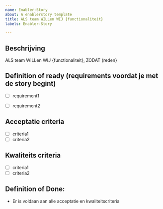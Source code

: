 ```yaml
---
name: Enabler-Story
about: A enablerstory template
title: ALS team WILLen WIJ {functionaliteit}
labels: Enabler-Story

---
```

## Beschrijving
ALS team WILLen WIJ {functionaliteit}, ZODAT {reden}

## Definition of ready (requirements voordat je met de story begint)
- [ ] requirement1
- [ ] requirement2


## Acceptatie criteria
- [ ] criteria1
- [ ] criteria2

## Kwaliteits criteria
- [ ] criteria1
- [ ] criteria2

## Definition of Done:
- Er is voldaan aan alle acceptatie en kwaliteitscriteria